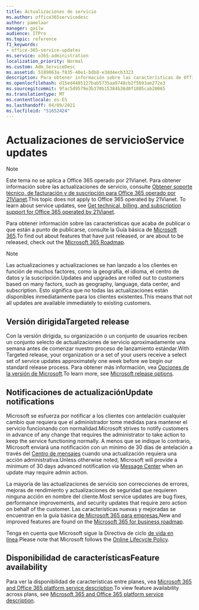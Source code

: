 ```yaml
---
title: Actualizaciones de servicio
ms.author: office365servicedesc
author: pamelaar
manager: gailw
audience: ITPro
ms.topic: reference
f1_keywords:
- office-365-service-updates
ms.service: o365-administration
localization_priority: Normal
ms.custom: Adm_ServiceDesc
ms.assetid: 5189063a-f835-40e1-bdb8-e3dd4ecb3323
description: Para obtener información sobre las características de Office 365 que acaba de publicar o que están a punto de publicarse, consulte la Guía básica de Microsoft 365.
ms.openlocfilehash: d15ed4485127bab5735aa9748cb2f5693ae272e3
ms.sourcegitcommit: 9fac5d9579e3b370b15384b36d0f1805cab20065
ms.translationtype: MT
ms.contentlocale: es-ES
ms.lasthandoff: 04/09/2021
ms.locfileid: "51652424"
---
```

# <a name="service-updates"></a><span data-ttu-id="f9f43-103">Actualizaciones de servicio</span><span class="sxs-lookup"><span data-stu-id="f9f43-103">Service updates</span></span>

> [!NOTE]
> <span data-ttu-id="f9f43-p101">Este tema no se aplica a Office 365 operado por 21Vianet. Para obtener información sobre las actualizaciones de servicio, consulte [Obtener soporte técnico, de facturación y de suscripción para Office 365 operado por 21Vianet](/microsoft-365/admin/contact-support-for-business-products).</span><span class="sxs-lookup"><span data-stu-id="f9f43-p101">This topic does not apply to Office 365 operated by 21Vianet. To learn about service updates, see [Get technical, billing, and subscription support for Office 365 operated by 21Vianet](/microsoft-365/admin/contact-support-for-business-products).</span></span> 
  
<span data-ttu-id="f9f43-106">Para obtener información sobre las características que acaba de publicar o que están a punto de publicarse, consulte la Guía básica de [Microsoft 365](https://go.microsoft.com/fwlink/?LinkId=509914).</span><span class="sxs-lookup"><span data-stu-id="f9f43-106">To find out about features that have just released, or are about to be released, check out the [Microsoft 365 Roadmap](https://go.microsoft.com/fwlink/?LinkId=509914).</span></span>
  
> [!NOTE]
> <span data-ttu-id="f9f43-107">Las actualizaciones y actualizaciones se han lanzado a los clientes en función de muchos factores, como la geografía, el idioma, el centro de datos y la suscripción.</span><span class="sxs-lookup"><span data-stu-id="f9f43-107">Updates and upgrades are rolled out to customers based on many factors, such as geography, language, data center, and subscription.</span></span> <span data-ttu-id="f9f43-108">Esto significa que no todas las actualizaciones están disponibles inmediatamente para los clientes existentes.</span><span class="sxs-lookup"><span data-stu-id="f9f43-108">This means that not all updates are available immediately to existing customers.</span></span> 
  
## <a name="targeted-release"></a><span data-ttu-id="f9f43-109">Versión dirigida</span><span class="sxs-lookup"><span data-stu-id="f9f43-109">Targeted release</span></span>

<span data-ttu-id="f9f43-110">Con la versión dirigida, su organización o un conjunto de usuarios reciben un conjunto selecto de actualizaciones de servicio aproximadamente una semana antes de comenzar nuestro proceso de lanzamiento estándar.</span><span class="sxs-lookup"><span data-stu-id="f9f43-110">With Targeted release, your organization or a set of your users receive a select set of service updates approximately one week before we begin our standard release process.</span></span> <span data-ttu-id="f9f43-111">Para obtener más información, vea [Opciones de la versión de Microsoft](/office365/admin/manage/release-options-in-office-365).</span><span class="sxs-lookup"><span data-stu-id="f9f43-111">To learn more, see [Microsoft release options](/office365/admin/manage/release-options-in-office-365).</span></span> 
  
## <a name="update-notifications"></a><span data-ttu-id="f9f43-112">Notificaciones de actualización</span><span class="sxs-lookup"><span data-stu-id="f9f43-112">Update notifications</span></span>

<span data-ttu-id="f9f43-113">Microsoft se esfuerza por notificar a los clientes con antelación cualquier cambio que requiera que el administrador tome medidas para mantener el servicio funcionando con normalidad.</span><span class="sxs-lookup"><span data-stu-id="f9f43-113">Microsoft strives to notify customers in advance of any change that requires the administrator to take action to keep the service functioning normally.</span></span> <span data-ttu-id="f9f43-114">A menos que se indique lo contrario, Microsoft enviará una notificación con un mínimo de 30 días de antelación a través del [Centro de mensajes](/office365/admin/manage/message-center) cuando una actualización requiera una acción administrativa.</span><span class="sxs-lookup"><span data-stu-id="f9f43-114">Unless otherwise noted, Microsoft will provide a minimum of 30 days advanced notification via [Message Center](/office365/admin/manage/message-center) when an update may require admin action.</span></span> 
  
<span data-ttu-id="f9f43-115">La mayoría de las actualizaciones de servicio son correcciones de errores, mejoras de rendimiento y actualizaciones de seguridad que requieren ninguna acción en nombre del cliente.</span><span class="sxs-lookup"><span data-stu-id="f9f43-115">Most service updates are bug fixes, performance improvements, and security updates that require zero action on behalf of the customer.</span></span> <span data-ttu-id="f9f43-116">Las características nuevas y mejoradas se encuentran en la guía básica [de Microsoft 365 para empresas.](https://roadmap.office.com/)</span><span class="sxs-lookup"><span data-stu-id="f9f43-116">New and improved features are found on the [Microsoft 365 for business roadmap](https://roadmap.office.com/).</span></span>
  
<span data-ttu-id="f9f43-117">Tenga en cuenta que Microsoft sigue la Directiva de ciclo [de vida en línea](https://support.microsoft.com/lifecycle#gp/osslpolicy).</span><span class="sxs-lookup"><span data-stu-id="f9f43-117">Please note that Microsoft follows the [Online Lifecycle Policy](https://support.microsoft.com/lifecycle#gp/osslpolicy).</span></span>
  
## <a name="feature-availability"></a><span data-ttu-id="f9f43-118">Disponibilidad de características</span><span class="sxs-lookup"><span data-stu-id="f9f43-118">Feature availability</span></span>

<span data-ttu-id="f9f43-119">Para ver la disponibilidad de características entre planes, vea [Microsoft 365 and Office 365 platform service description](office-365-platform-service-description.md).</span><span class="sxs-lookup"><span data-stu-id="f9f43-119">To view feature availability across plans, see [Microsoft 365 and Office 365 platform service description](office-365-platform-service-description.md).</span></span>
